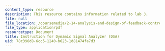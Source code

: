 ```yaml
---
content_type: resource
description: This resource contains information related to lab 3.
file: null
file_location: /coursemedia/2-14-analysis-and-design-of-feedback-control-systems-spring-2014/78c396d86cc51240b6231d81474fa7d3_MIT2_14S14_DSA_Ins.pdf
file_type: application/pdf
resourcetype: Document
title: Instruction for Dynamic Signal Analyzer (DSA)
uid: 78c396d8-6cc5-1240-b623-1d81474fa7d3
---
```

